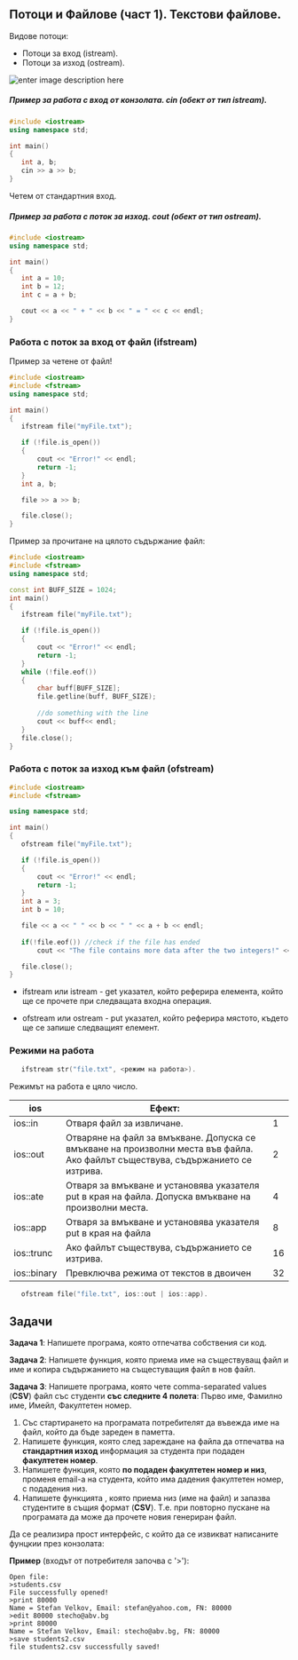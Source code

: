 
##  Потоци и Файлове (част 1). Текстови файлове.
Видове потоци:
 - Потоци за вход (istream).
 - Потоци за изход (ostream).
 
![enter image description here](https://i.ibb.co/VDdDSnM/potoci.gif)


#####  Пример за работа с вход от конзолата. cin (обект от тип istream).
 ```c++
#include <iostream>
using namespace std;

int main()
{
	int a, b;
	cin >> a >> b;
}
 ```
 Четем от стандартния вход.

#####  Пример за работа с поток за изход. cout (обект от тип ostream).
 ```c++
#include <iostream>
using namespace std;

int main()
{
	int a = 10;
	int b = 12;
	int c = a + b;

	cout << a << " + " << b << " = " << c << endl;
}
 ```
	
### Работа с поток за вход от файл (ifstream)
Пример за четене от файл!
 ```c++
#include <iostream>
#include <fstream>
using namespace std;

int main()
{
	ifstream file("myFile.txt");

	if (!file.is_open())
	{
		cout << "Error!" << endl;
		return -1;
	}
	int a, b;

	file >> a >> b;

	file.close();
}
```
Пример за прочитане на цялото съдържание файл:
 ```c++
#include <iostream>
#include <fstream>
using namespace std;

const int BUFF_SIZE = 1024;
int main()
{
	ifstream file("myFile.txt");

	if (!file.is_open())
	{
		cout << "Error!" << endl;
		return -1;
	}
	while (!file.eof())
	{
		char buff[BUFF_SIZE];
		file.getline(buff, BUFF_SIZE);
		
		//do something with the line
		cout << buff<< endl;
	}
	file.close();
}
```
### Работа с поток за изход към файл (ofstream)
   
 ```c++
#include <iostream>
#include <fstream>

using namespace std;

int main()
{
	ofstream file("myFile.txt");

	if (!file.is_open())
	{
		cout << "Error!" << endl;
		return -1;
	}
	int a = 3;
	int b = 10;

	file << a << " " << b << " " << a + b << endl;
	
	if(!file.eof()) //check if the file has ended
		cout << "The file contains more data after the two integers!" << endl;

	file.close();
}
 ```

 - ifstream или istream - get указател, който реферира елемента, който ще се прочете при следващата входна операция. 

 - ofstream или ostream - put указател, който реферира мястото, където ще се запише следващият елемент.

### Режими на работа

 ```c++
	ifstream str("file.txt", <режим на работа>).
 ```
Режимът на работа е цяло число. 

| ios         | Ефект:                                                                                                                           |    |
|-------------|----------------------------------------------------------------------------------------------------------------------------------|----|
| ios::in     | Отваря файл за извличане.                                                                                                        | 1  |
| ios::out    | Отваряне на файл за вмъкване. Допуска се вмъкване на произволни места във файла. Ако файлът съществува, съдържанието се изтрива. | 2  |
| ios::ate    | Отваря за вмъкване и установява указателя put в края на файла. Допуска вмъкване на произволни места.                             | 4  |
| ios::app    | Отваря за вмъкване и установява указателя put в края на файла                                                                    | 8  |
| ios::trunc  | Ако файлът съществува, съдържанието се изтрива.                                                                                  | 16 |
| ios::binary | Превключва режима от текстов в двоичен                                                                                           | 32 |
 

 ```c++
	ofstream file("file.txt", ios::out | ios::app).
 ```


 ##  Задачи
 
**Задача 1**: Напишете програма, която отпечатва собствения си код.

**Задача 2**: Напишете функция, която приема име на съществуващ файл и име и копира съдържанието на същестуващия файл в нов файл.

**Задача 3**: Напишете програма,  която чете comma-separated values (**CSV**) файл със студенти **със следните 4 полета**: Първо име, Фамилно име, Имейл, Факултетен номер.
1.  Със стартирането на програмата потребителят да въвежда име на файл, който да бъде зареден в паметта.
2.  Напишете функция, която след зареждане на файла да отпечатва на **стандартния изход** информация за студента при подаден **факултетен номер**.
3.  Напишете функция, която **по подаден факултетен номер и низ**, променя email-a на студента, който има дадения факултетен номер, с подадения низ.
4.  Напишете функцията , която приема низ (име на файл) и запазва студентите в същия формат (**CSV**). Т.е. при повторно пускане на програмата да може да прочете новия генериран файл.

Да се реализира прост интерфейс, с който да се извикват написаните фунцкии през конзолата:

**Пример** (входът от потребителя започва с '>'):

 ```
Open file: 
>students.csv
File successfully opened!
>print 80000
Name = Stefan Velkov, Email: stefan@yahoo.com, FN: 80000
>edit 80000 stecho@abv.bg
>print 80000
Name = Stefan Velkov, Email: stecho@abv.bg, FN: 80000
>save students2.csv
file students2.csv successfully saved!
```